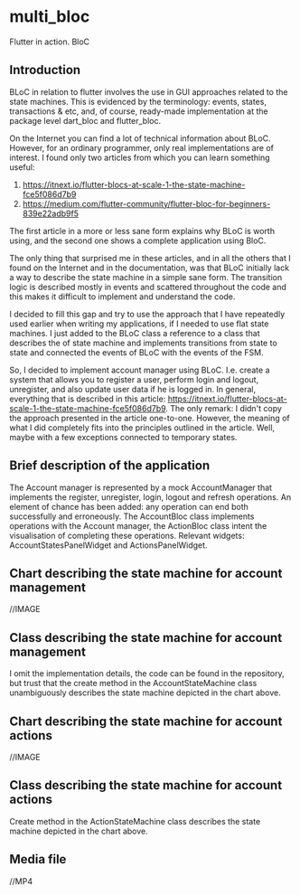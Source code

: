 # multi_bloc

Flutter in action. BloC

## Introduction

BLoC in relation to flutter involves the use in GUI approaches related to the state machines. This is evidenced by the terminology: events, states, transactions & etc, and, of course, ready-made implementation at the package level dart_bloc and flutter_bloc.

On the Internet you can find a lot of technical information about BLoC. However, for an ordinary programmer, only real implementations are of interest. I found only two articles from which you can learn something useful:

1) https://itnext.io/flutter-blocs-at-scale-1-the-state-machine-fce5f086d7b9 
2) https://medium.com/flutter-community/flutter-bloc-for-beginners-839e22adb9f5

The first article in a more or less sane form explains why BLoC is worth using, and the second one shows a complete application using BloC.

The only thing that surprised me in these articles, and in all the others that I found on the Internet and in the documentation, was that BLoC initially lack a way to describe the state machine in a simple sane form. The transition logic is described mostly in events and scattered throughout the code and this makes it difficult to implement and understand the code.

I decided to fill this gap and try to use the approach that I have repeatedly used earlier when writing my applications, if I needed to use flat state machines. I just added to the BLoC class a reference to a class that describes the of state machine and implements transitions from state to state and connected the events of BLoC with the events of the FSM.

So, I decided to implement account manager using BLoC. I.e. create a system that allows you to register a user, perform login and logout, unregister, and also update user data if he is logged in. In general, everything that is described in this article: https://itnext.io/flutter-blocs-at-scale-1-the-state-machine-fce5f086d7b9. The only remark: I didn't copy the approach presented in the article one-to-one. However, the meaning of what I did completely fits into the principles outlined in the article. Well, maybe with a few exceptions connected to temporary states.

## Brief description of the application

The Account manager is represented by a mock AccountManager that implements the register, unregister, login, logout and refresh operations. An element of chance has been added: any operation can end both successfully and erroneously.
The AccountBloc class implements operations with the Account manager, the ActionBloc class intent the visualisation of completing these operations. Relevant widgets: AccountStatesPanelWidget and ActionsPanelWidget.

## Chart describing the state machine for account management

//IMAGE

## Class describing the state machine for account management

I omit the implementation details, the code can be found in the repository, but trust that the create method in the AccountStateMachine class unambiguously describes the state machine depicted in the chart above.

## Chart describing the state machine for account actions

//IMAGE

## Class describing the state machine for account actions

Create method in the ActionStateMachine class describes the state machine depicted in the chart above.


## Media file


//MP4
